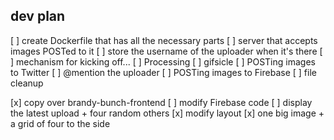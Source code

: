 ## dev plan

[ ] create Dockerfile that has all the necessary parts
  [ ] server that accepts images POSTed to it
    [ ] store the username of the uploader when it's there
  [ ] mechanism for kicking off...
    [ ] Processing
    [ ] gifsicle
    [ ] POSTing images to Twitter
      [ ] @mention the uploader
    [ ] POSTing images to Firebase
    [ ] file cleanup

[x] copy over brandy-bunch-frontend
[ ] modify Firebase code
  [ ] display the latest upload + four random others
[x] modify layout
  [x] one big image + a grid of four to the side
